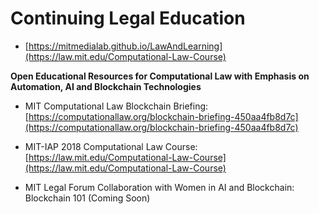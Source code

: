 # Continuing Legal Education

* [https://mitmedialab.github.io/LawAndLearning](https://law.mit.edu/Computational-Law-Course)

**Open Educational Resources for Computational Law with Emphasis on Automation, AI and Blockchain Technologies**

* MIT Computational Law Blockchain Briefing: [https://computationallaw.org/blockchain-briefing-450aa4fb8d7c](https://computationallaw.org/blockchain-briefing-450aa4fb8d7c)

* MIT-IAP 2018 Computational Law Course: [https://law.mit.edu/Computational-Law-Course](https://law.mit.edu/Computational-Law-Course)

* MIT Legal Forum Collaboration with Women in AI and Blockchain: Blockchain 101 (Coming Soon) 
